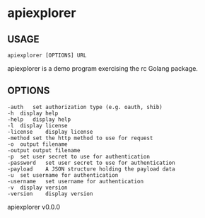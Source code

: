 
# apiexplorer

## USAGE 

    apiexplorer [OPTIONS] URL

apiexplorer is a demo program exercising the rc Golang package.

## OPTIONS

	-auth	set authorization type (e.g. oauth, shib)
	-h	display help
	-help	display help
	-l	display license
	-license	display license
	-method	set the http method to use for request
	-o	output filename
	-output	output filename
	-p	set user secret to use for authentication
	-password	set user secret to use for authentication
	-payload	A JSON structure holding the payload data
	-u	set username for authentication
	-username	set username for authentication
	-v	display version
	-version	display version

apiexplorer v0.0.0
